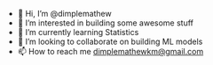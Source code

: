 - 👋 Hi, I’m @dimplemathew
- 👀 I’m interested in building some awesome stuff
- 🌱 I’m currently learning Statistics
- 💞️ I’m looking to collaborate on building ML models
- 📫 How to reach me dimplemathewkm@gmail.com

<!---
dimplemathewkc/dimplemathewkc is a ✨ special ✨ repository because its `README.md` (this file) appears on your GitHub profile.
You can click the Preview link to take a look at your changes.
--->
